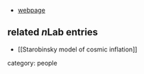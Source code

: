 

* [webpage](http://www.physics.ntua.gr/~kehagias/)

## related $n$Lab entries

* [[Starobinsky model of cosmic inflation]]

category: people
